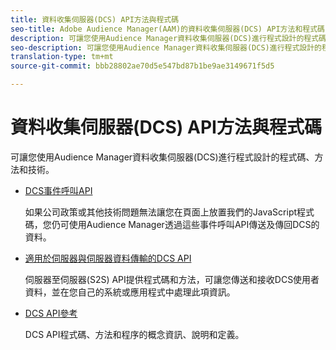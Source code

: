 ```yaml
---
title: 資料收集伺服器(DCS) API方法與程式碼
seo-title: Adobe Audience Manager(AAM)的資料收集伺服器(DCS) API方法和程式碼
description: 可讓您使用Audience Manager資料收集伺服器(DCS)進行程式設計的程式碼、方法和技術。
seo-description: 可讓您使用Audience Manager資料收集伺服器(DCS)進行程式設計的程式碼、方法和技術。
translation-type: tm+mt
source-git-commit: bbb28802ae70d5e547bd87b1be9ae3149671f5d5

---
```



# 資料收集伺服器(DCS) API方法與程式碼

可讓您使用Audience Manager資料收集伺服器(DCS)進行程式設計的程式碼、方法和技術。

* [DCS事件呼叫API](/help/using/api/dcs-intro/dcs-event-calls/dcs-event-calls.md)

   如果公司政策或其他技術問題無法讓您在頁面上放置我們的JavaScript程式碼，您仍可使用Audience Manager透過這些事件呼叫API傳送及傳回DCS的資料。

* [適用於伺服器與伺服器資料傳輸的DCS API](/help/using/api/dcs-intro/dcs-s2s/dcs-s2s.md)

   伺服器至伺服器(S2S) API提供程式碼和方法，可讓您傳送和接收DCS使用者資料，並在您自己的系統或應用程式中處理此項資訊。

* [DCS API參考](/help/using/api/dcs-intro/dcs-api-reference/dcs-api-methods.md)

   DCS API程式碼、方法和程序的概念資訊、說明和定義。